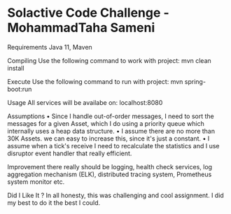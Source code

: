 # Solactive Code Challenge - MohammadTaha Sameni

Requirements 
Java 11, Maven

Compiling
Use the following command to work with project: mvn clean install

Execute
Use the following command to run with project: mvn spring-boot:run

Usage
All services will be availabe on: localhost:8080

Assumptions
•	Since I handle out-of-order messages, I need to sort the messages for a given Asset, which I do using a priority queue which internally uses a heap data structure.
•	I assume there are no more than 30K Assets. we can easy to increase this, since it's just a constant.
•	I assume when a tick's receive I need to recalculate the statistics and I use disruptor event handler that really efficient.

Improvement
there really should be logging, health check services, log aggregation mechanism (ELK), distributed tracing system, Prometheus system monitor etc.

Did I Like It ?
In all honesty, this was challenging and cool assignment. I did my best to do it the best I could.


